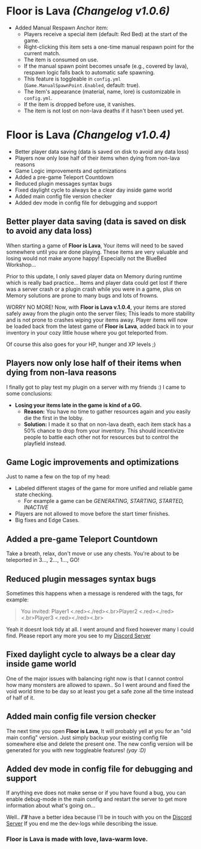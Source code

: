 # Floor is Lava *(Changelog v1.0.6)*
- Added Manual Respawn Anchor item:
  - Players receive a special item (default: Red Bed) at the start of the game.
  - Right-clicking this item sets a one-time manual respawn point for the current match.
  - The item is consumed on use.
  - If the manual spawn point becomes unsafe (e.g., covered by lava), respawn logic falls back to automatic safe spawning.
  - This feature is toggleable in `config.yml` (`Game.ManualSpawnPoint.Enabled`, default: true).
  - The item's appearance (material, name, lore) is customizable in `config.yml`.
  - If the item is dropped before use, it vanishes.
  - The item is not lost on non-lava deaths if it hasn't been used yet.

# Floor is Lava *(Changelog v1.0.4)*
- Better player data saving (data is saved on disk to avoid any data loss)
- Players now only lose half of their items when dying from non-lava reasons
- Game Logic improvements and optimizations
- Added a pre-game Teleport Countdown
- Reduced plugin messages syntax bugs
- Fixed daylight cycle to always be a clear day inside game world
- Added main config file version checker
- Added dev mode in config file for debugging and support
## Better player data saving (data is saved on disk to avoid any data loss)
When starting a game of **Floor is Lava**, Your items will need to be saved somewhere until you are done playing. These items are very valuable and losing would not make anyone happy! Especially not the BlueBed Workshop...

Prior to this update, I only saved player data on Memory during runtime which is really bad practice...
Items and player data could get lost if there was a server crash or a plugin crash while you were in a game, plus on Memory solutions are prone to many bugs and lots of frowns.

WORRY NO MORE! Now, with **Floor is Lava v.1.0.4**, your items are stored safely away from the plugin onto the server files; This leads to more stability and is not prone to crashes wiping your items away. Player items will now be loaded back from the latest game of **Floor is Lava**, added back in to your inventory in your cozy little house where you got teleported from.

Of course this also goes for your HP, hunger and XP levels ;)
## Players now only lose half of their items when dying from non-lava reasons
I finally got to play test my plugin on a server with my friends :) I came to some conclusions:

- **Losing your items late in the game is kind of a GG.**
    -	**Reason:** You have no time to gather resources again and you easily die the first in the lobby.
    -	**Solution:** I made it so that on non-lava death, each item stack has a 50% chance to drop from your inventory. This should incentivize people to battle each other not for resources but to control the playfield instead.

## Game Logic improvements and optimizations
Just to name a few on the top of my head:

- Labeled different stages of the game for more unified and reliable game state checking.
    - For example a game can be *GENERATING, STARTING, STARTED, INACTIVE*
- Players are not allowed to move before the start timer finishes.
- Big fixes and Edge Cases.

## Added a pre-game Teleport Countdown
Take a breath, relax, don't move or use any chests. You're about to be teleported in 3..., 2..., 1..., GO!

## Reduced plugin messages syntax bugs

Sometimes this happens when a message is rendered with the tags, for example:

> You invited: Player1 <.red><./red><.br>Player2
> <.red><./red><.br>Player3 <.red><./red><.br>

Yeah it doesnt look tidy at all. I went around and fixed however many I could find. Please report any more you see to my [Discord Server](https://discord.gg/NFXdemyT2Z)

## Fixed daylight cycle to always be a clear day inside game world

One of the major issues with balancing right now is that I cannot control how many monsters are allowed to spawn.. So I went around and fixed the void world time to be day so at least you get a safe zone all the time instead of half of it.

## Added main config file version checker
The next time you open **Floor is Lava**, It will probably yell at you for an "old main config" version.
Just simply backup your existing config file somewhere else and delete the present one. The new config version will be generated for you with new toggleable features! *(yay :D)*


##  Added dev mode in config file for debugging and support
If anything eve does not make sense or if you have found a bug, you can enable debug-mode in the main config and restart the server to get more information about what's going on...

Well.. ***I'll*** have a better idea because I'll be in touch with you on the [Discord Server](https://discord.gg/NFXdemyT2Z) If you end me the dev-logs while describing the issue.


### Floor is Lava is made with love, lava-warm love.